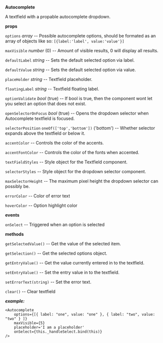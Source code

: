 **Autocomplete**

A textfield with a propable autocomplete dropdown.

**props**

`options` *array* -- Possible autocomplete options, should be formated as an array of objects like so: `[{label:'label', value:'value'}]`

`maxVisible` *number* (0) -- Amount of visible results, 0 will display all results.

`defaultLabel` *string* -- Sets the default selected option via label.

`defaultValue` *string* -- Sets the default selected option via value.

`placeHolder` *string* -- Textfield placeholder.

`floatingLabel` *string* -- Textfield floating label.

`optionValidate` *bool* (true) -- If bool is true, then the component wont let you select an option that does not exist.

`openSelectorOnFocus` *bool* (true) -- Opens the dropdown selector when Autocomplete textfield is focused.

`selectorPosition` `oneOf(['top','bottom'])` ('bottom') -- Whether selector expands above the textfield or below it.

`accentColor`  -- Controls the color of the accents.

`accentFontColor`  -- Controls the color of the fonts when accented.

`textFieldStyles` -- Style object for the Textfield component.

`selectorStyles` -- Style object for the dropdown selector component.

`maxSelectorHeight` -- The maximum pixel height the dropdown selector can possibly be.

`errorColor` -- Color of error text

`hoverColor` -- Option highlight color

**events**

`onSelect` -- Triggered when an option is selected

**methods**

`getSelectedValue()` -- Get the value of the selected item.

`getSelection()` -- Get the selected options object.

`getEntryValue()` -- Get the value currently entered in to the textfield.

`setEntryValue()` -- Set the entry value in to the textfield.

`setErrorText(string)` -- Set the error text.

`clear()` -- Clear textfield

***example:***

    <Autocomplete
        options={[{ label: "one", value: "one" }, { label: "two", value: "two" } ]}
        maxVisible={5}
        placeholder='I am a placeholder'
        onSelect={this._handleSelect.bind(this)}
    />

